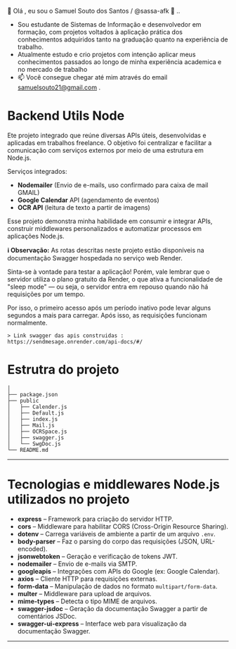 👋 Olá , eu sou o Samuel Souto dos Santos / @sassa-afk 👀 ..
- Sou estudante de Sistemas de Informação e desenvolvedor em formação, com projetos voltados à aplicação prática dos conhecimentos adquiridos tanto na graduação quanto na experiência de trabalho.
- Atualmente estudo e crio projetos com intenção aplicar meus conhecimentos passados ao longo de minha experiência academica e no mercado de trabalho 
- 📫 Você consegue chegar até mim através do email samuelsouto21@gmail.com .

# Backend Utils Node
 

Ete projeto integrado que reúne diversas APIs úteis, desenvolvidas e aplicadas em trabalhos freelance. O objetivo foi centralizar e facilitar a comunicação com serviços externos por meio de uma estrutura em Node.js.

Serviços integrados:

- **Nodemailer** (Envio de e-mails, uso confirmado para caixa de mail GMAIL)
- **Google Calendar** API (agendamento de eventos)
- **OCR API** (leitura de texto a partir de imagens)
 
 Esse projeto demonstra minha habilidade em consumir e integrar APIs, construir middlewares personalizados e automatizar processos em aplicações Node.js.

**ℹ️ Observação:**
As rotas descritas neste projeto estão disponíveis na documentação Swagger hospedada no serviço web Render.

Sinta-se à vontade para testar a aplicação! Porém, vale lembrar que o servidor utiliza o plano gratuito da Render, o que ativa a funcionalidade de "sleep mode" — ou seja, o servidor entra em repouso quando não há requisições por um tempo.

Por isso, o primeiro acesso após um período inativo pode levar alguns segundos a mais para carregar. Após isso, as requisições funcionam normalmente. 

	> Link swagger das apis construidas :  https://sendmesage.onrender.com/api-docs/#/

# Estrutra do projeto 

	│
	├── package.json
	├── public
	│   ├── Calender.js
	│   ├── Default.js
	│   ├── index.js
	│   ├── Mail.js
	│   ├── OCRSpace.js
	│   ├── swagger.js
	│   └── SwgDoc.js
	└── README.md
---

# Tecnologias e middlewares Node.js utilizados no projeto

- **express** – Framework para criação do servidor HTTP.
- **cors** – Middleware para habilitar CORS (Cross-Origin Resource Sharing).
- **dotenv** – Carrega variáveis de ambiente a partir de um arquivo `.env`.
- **body-parser** – Faz o parsing do corpo das requisições (JSON, URL-encoded).
- **jsonwebtoken** – Geração e verificação de tokens JWT.
- **nodemailer** – Envio de e-mails via SMTP.
- **googleapis** – Integrações com APIs do Google (ex: Google Calendar).
- **axios** – Cliente HTTP para requisições externas.
- **form-data** – Manipulação de dados no formato `multipart/form-data`.
- **multer** – Middleware para upload de arquivos.
- **mime-types** – Detecta o tipo MIME de arquivos.
- **swagger-jsdoc** – Geração da documentação Swagger a partir de comentários JSDoc.
- **swagger-ui-express** – Interface web para visualização da documentação Swagger.

---
